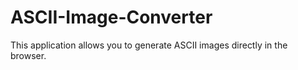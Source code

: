 # ASCII-Image-Converter
This application allows you to generate ASCII images directly in the browser.
